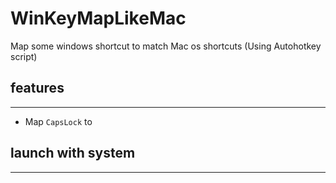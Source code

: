# WinKeyMapLikeMac
Map some windows shortcut to match Mac os shortcuts (Using Autohotkey script)

## features
-------
- Map `CapsLock` to

## launch with system
-----
